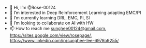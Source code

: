 - 👋 Hi, I’m @Rose-00124
- 👀 I’m interested in Deep Reinforcement Learning adapting EMC/PI
- 🌱 I’m currently learning DRL, EMC, PI, SI
- 💞️ I’m looking to collaborate on AI with HW
- 📫 How to reach me <sunghee00124@gmail.com>, <https://sites.google.com/view/rosepage/>, <https://www.linkedin.com/in/sunghee-lee-6979a9255/>

<!---
Rose-00124/Rose-00124 is a ✨ special ✨ repository because its `README.md` (this file) appears on your GitHub profile.
You can click the Preview link to take a look at your changes.
--->
